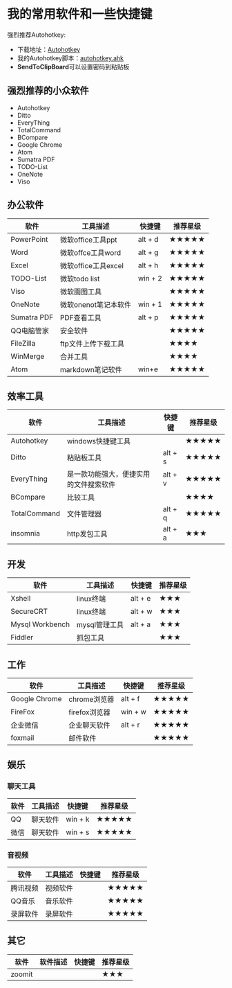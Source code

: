 # 我的常用软件和一些快捷键

强烈推荐Autohotkey:
  + 下载地址：[Autohotkey](https://www.autohotkey.com/download/ahk-install.exe)
  + 我的Autohotkey脚本：[autohotkey.ahk](./autohotkey.ahk)
  + **SendToClipBoard**可以设置密码到粘贴板

## 强烈推荐的小众软件
+ Autohotkey 
+ Ditto
+ EveryThing
+ TotalCommand
+ BCompare
+ Google Chrome
+ Atom
+ Sumatra PDF
+ TODO-List
+ OneNote
+ Viso

## 办公软件
|软件|工具描述|快捷键|推荐星级|
|----|----|----|----|
|PowerPoint|微软office工具ppt|alt + d|★★★★★|
|Word|微软offce工具word|alt + g|★★★★★|
|Excel|微软office工具excel|alt + h|★★★★★|
|TODO-List|微软todo list|win + 2|★★★★★|
|Viso|微软画图工具||★★★★★|
|OneNote|微软onenot笔记本软件|win + 1|★★★★★|
|Sumatra PDF|PDF查看工具|alt + p|★★★★★|
|QQ电脑管家|安全软件||★★★★★|
|FileZilla|ftp文件上传下载工具||★★★★|
|WinMerge|合并工具||★★★★|
|Atom|markdown笔记软件|win+e|★★★★★|

## 效率工具

|软件|工具描述|快捷键|推荐星级|
|----|----|----|----|
|Autohotkey|windows快捷键工具||★★★★★|
|Ditto|粘贴板工具|alt + s|★★★★★|
|EveryThing|是一款功能强大，便捷实用的文件搜索软件|alt + v|★★★★★|
|BCompare|比较工具||★★★★|
|TotalCommand|文件管理器|alt + q|★★★★★|
|insomnia|http发包工具|alt + a|★★★|

## 开发
|软件|工具描述|快捷键|推荐星级|
|----|----|----|----|
|Xshell|linux终端|alt + e|★★★|
|SecureCRT|linux终端|alt + w|★★★|
|Mysql Workbench|mysql管理工具|alt + a|★★★|
|Fiddler|抓包工具||★★★|

## 工作

|软件|工具描述|快捷键|推荐星级|
|----|----|----|----|
|Google Chrome|chrome浏览器|alt + f|★★★★★|
|FireFox|firefox浏览器|win + w|★★★★★|
|企业微信|企业聊天软件|alt + r|★★★★★|
|foxmail|邮件软件||★★★★★|

## 娱乐

### 聊天工具
|软件|工具描述|快捷键|推荐星级|
|----|----|----|----|
|QQ|聊天软件|win + k|★★★★★|
|微信| 聊天软件|win + s|★★★★★|

### 音视频
|软件|工具描述|快捷键|推荐星级|
|----|----|----|----|
|腾讯视频|视频软件||★★★★★|
|QQ音乐|音乐软件||★★★★★|
|录屏软件|录屏软件||★★★★★|

## 其它
|软件|软件描述|快捷键|推荐星级|
|----|----|----|----|
|zoomit|||★★★|
